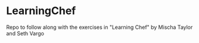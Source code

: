 # LearningChef
Repo to follow along with the exercises in "Learning Chef" by Mischa Taylor and Seth Vargo
